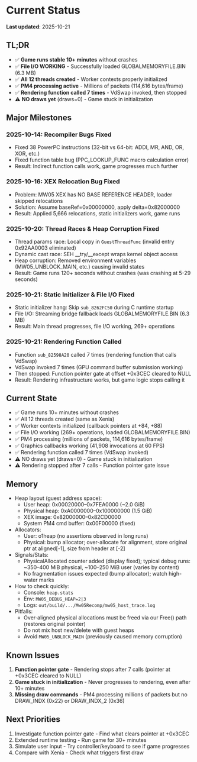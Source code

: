 # Current Status

**Last updated**: 2025-10-21

## TL;DR
- ✅ **Game runs stable 10+ minutes** without crashes
- ✅ **File I/O WORKING** - Successfully loaded GLOBALMEMORYFILE.BIN (6.3 MB)
- ✅ **All 12 threads created** - Worker contexts properly initialized
- ✅ **PM4 processing active** - Millions of packets (114,616 bytes/frame)
- ✅ **Rendering function called 7 times** - VdSwap invoked, then stopped
- ⚠️ **NO draws yet** (draws=0) - Game stuck in initialization

## Major Milestones

### 2025-10-14: Recompiler Bugs Fixed
- Fixed 38 PowerPC instructions (32-bit vs 64-bit: ADDI, MR, AND, OR, XOR, etc.)
- Fixed function table bug (PPC_LOOKUP_FUNC macro calculation error)
- Result: Indirect function calls work, game progresses much further

### 2025-10-16: XEX Relocation Bug Fixed
- Problem: MW05 XEX has NO BASE REFERENCE HEADER, loader skipped relocations
- Solution: Assume baseRef=0x00000000, apply delta=0x82000000
- Result: Applied 5,666 relocations, static initializers work, game runs

### 2025-10-20: Thread Races & Heap Corruption Fixed
- Thread params race: Local copy in `GuestThreadFunc` (invalid entry 0x92AA0003 eliminated)
- Dynamic cast race: SEH __try/__except wraps kernel object access
- Heap corruption: Removed environment variables (MW05_UNBLOCK_MAIN, etc.) causing invalid states
- Result: Game runs 120+ seconds without crashes (was crashing at 5-29 seconds)

### 2025-10-21: Static Initializer & File I/O Fixed
- Static initializer hang: Skip `sub_8262FC50` during C runtime startup
- File I/O: Streaming bridge fallback loads GLOBALMEMORYFILE.BIN (6.3 MB)
- Result: Main thread progresses, file I/O working, 269+ operations

### 2025-10-21: Rendering Function Called
- Function `sub_82598A20` called 7 times (rendering function that calls VdSwap)
- VdSwap invoked 7 times (GPU command buffer submission working)
- Then stopped: Function pointer gate at offset +0x3CEC cleared to NULL
- Result: Rendering infrastructure works, but game logic stops calling it

## Current State
- ✅ Game runs 10+ minutes without crashes
- ✅ All 12 threads created (same as Xenia)
- ✅ Worker contexts initialized (callback pointers at +84, +88)
- ✅ File I/O working (269+ operations, loaded GLOBALMEMORYFILE.BIN)
- ✅ PM4 processing (millions of packets, 114,616 bytes/frame)
- ✅ Graphics callbacks working (41,908 invocations at 60 FPS)
- ✅ Rendering function called 7 times (VdSwap invoked)
- ⚠️ NO draws yet (draws=0) - Game stuck in initialization
- ⚠️ Rendering stopped after 7 calls - Function pointer gate issue


## Memory
- Heap layout (guest address space):
  - User heap: 0x00020000–0x7FEA0000 (~2.0 GiB)
  - Physical heap: 0xA0000000–0x100000000 (1.5 GiB)
  - XEX image: 0x82000000–0x82CD0000
  - System PM4 cmd buffer: 0x00F00000 (fixed)
- Allocators:
  - User: o1heap (no assertions observed in long runs)
  - Physical: bump allocator; over-allocate for alignment, store original ptr at aligned[-1], size from header at [-2]
- Signals/Stats:
  - PhysicalAllocated counter added (display fixed); typical debug runs: ~350–400 MiB physical, ~100–250 MiB user (varies by content)
  - No fragmentation issues expected (bump allocator); watch high-water marks
- How to check quickly:
  - Console: `heap.stats`
  - Env: `MW05_DEBUG_HEAP=2|3`
  - Logs: `out/build/.../Mw05Recomp/mw05_host_trace.log`
- Pitfalls:
  - Over‑aligned physical allocations must be freed via our Free() path (restores original pointer)
  - Do not mix host new/delete with guest heaps
  - Avoid `MW05_UNBLOCK_MAIN` (previously caused memory corruption)

## Known Issues
1. **Function pointer gate** - Rendering stops after 7 calls (pointer at +0x3CEC cleared to NULL)
2. **Game stuck in initialization** - Never progresses to rendering, even after 10+ minutes
3. **Missing draw commands** - PM4 processing millions of packets but no DRAW_INDX (0x22) or DRAW_INDX_2 (0x36)

## Next Priorities
1. Investigate function pointer gate - Find what clears pointer at +0x3CEC
2. Extended runtime testing - Run game for 30+ minutes
3. Simulate user input - Try controller/keyboard to see if game progresses
4. Compare with Xenia - Check what triggers first draw


